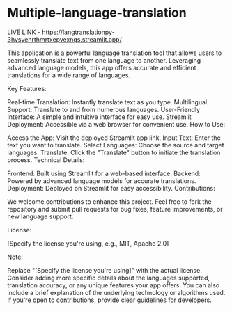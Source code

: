# Multiple-language-translation
LIVE LINK - https://langtranslationpy-3hvsyehrthmrtxepvexnqs.streamlit.app/


This application is a powerful language translation tool that allows users to seamlessly translate text from one language to another. Leveraging advanced language models, this app offers accurate and efficient translations for a wide range of languages.

Key Features:

Real-time Translation: Instantly translate text as you type.
Multilingual Support: Translate to and from numerous languages.
User-Friendly Interface: A simple and intuitive interface for easy use.
Streamlit Deployment: Accessible via a web browser for convenient use.
How to Use:

Access the App: Visit the deployed Streamlit app link.
Input Text: Enter the text you want to translate.
Select Languages: Choose the source and target languages.
Translate: Click the "Translate" button to initiate the translation process.
Technical Details:

Frontend: Built using Streamlit for a web-based interface.
Backend: Powered by advanced language models for accurate translations.
Deployment: Deployed on Streamlit for easy accessibility.
Contributions:

We welcome contributions to enhance this project. Feel free to fork the repository and submit pull requests for bug fixes, feature improvements, or new language support.

License:

[Specify the license you're using, e.g., MIT, Apache 2.0]

Note:

Replace "[Specify the license you're using]" with the actual license.
Consider adding more specific details about the languages supported, translation accuracy, or any unique features your app offers.
You can also include a brief explanation of the underlying technology or algorithms used.
If you're open to contributions, provide clear guidelines for developers.

